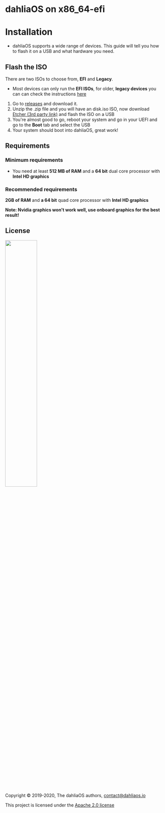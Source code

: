 # dahliaOS on x86_64-efi

# Installation 

- dahliaOS supports a wide range of devices. This guide will tell you how to flash it on a USB and what hardware you need.

## Flash the ISO

There are two ISOs to choose from, **EFI** and **Legacy**.

- Most devices can only run the **EFI ISOs**, for older, **legacy devices** you can can check the instructions [here](x86_64-legacy.md)

1. Go to [releases](https://github.com/dahlia-os/releases/releases/download/201004-x86_64/dahliaOS-201004-efi.zip) and download it.
2. Unzip the .zip file and you will have an disk.iso ISO, now download [Etcher (3rd party link)](https://www.balena.io/etcher/) and flash the ISO on a USB
3. You're almost good to go, reboot your system and go in your UEFI and go to the **Boot** tab and select the USB
4. Your system should boot into dahliaOS, great work!

## Requirements

### Minimum requirements

- You need at least **512 MB of RAM** and a **64 bit** dual core processor with **Intel HD graphics**

### Recommended requirements

**2GB of RAM** and **a 64 bit** quad core processor with **Intel HD graphics**

**Note: Nvidia graphics won't work well, use onboard graphics for the best result!**

## License

<p align="left">
  <img width="45%" src="https://github.com/dahlia-os/brand/blob/master/Logo%20SVGs/dahliaOS%20logo%20with%20text%20(drop%20shadow).svg"
</p>

Copyright © 2019-2020, The dahliaOS authors, contact@dahliaos.io

This project is licensed under the [Apache 2.0 license](../LICENSE)
